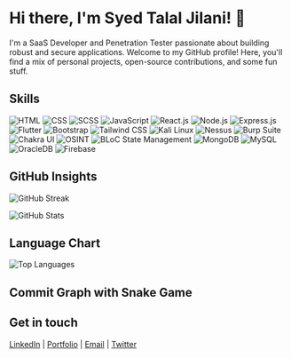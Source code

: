# Hi there, I'm Syed Talal Jilani! 👋



I'm a SaaS Developer and Penetration Tester passionate about building robust and secure applications. Welcome to my GitHub profile! Here, you'll find a mix of personal projects, open-source contributions, and some fun stuff.

## Skills

![HTML](https://img.shields.io/badge/HTML-E34F26?style=for-the-badge&logo=html5&logoColor=white)
![CSS](https://img.shields.io/badge/CSS-1572B6?style=for-the-badge&logo=css3&logoColor=white)
![SCSS](https://img.shields.io/badge/SCSS-CC6699?style=for-the-badge&logo=sass&logoColor=white)
![JavaScript](https://img.shields.io/badge/JavaScript-F7DF1E?style=for-the-badge&logo=javascript&logoColor=black)
![React.js](https://img.shields.io/badge/React.js-61DAFB?style=for-the-badge&logo=react&logoColor=black)
![Node.js](https://img.shields.io/badge/Node.js-339933?style=for-the-badge&logo=node.js&logoColor=white)
![Express.js](https://img.shields.io/badge/Express.js-000000?style=for-the-badge&logo=express&logoColor=white)
![Flutter](https://img.shields.io/badge/Flutter-02569B?style=for-the-badge&logo=flutter&logoColor=white)
![Bootstrap](https://img.shields.io/badge/Bootstrap-7952B3?style=for-the-badge&logo=bootstrap&logoColor=white)
![Tailwind CSS](https://img.shields.io/badge/Tailwind_CSS-38B2AC?style=for-the-badge&logo=tailwind-css&logoColor=white)
![Kali Linux](https://img.shields.io/badge/Kali_Linux-557C94?style=for-the-badge&logo=linux&logoColor=white)
![Nessus](https://img.shields.io/badge/Nessus-209CEE?style=for-the-badge&logo=nessus&logoColor=white)
![Burp Suite](https://img.shields.io/badge/Burp_Suite-FF6347?style=for-the-badge&logo=burp-suite&logoColor=white)
![Chakra UI](https://img.shields.io/badge/Chakra_UI-319795?style=for-the-badge&logo=chakra-ui&logoColor=white)
![OSINT](https://img.shields.io/badge/OSINT-7F58A3?style=for-the-badge&logo=osint&logoColor=white)
![BLoC State Management](https://img.shields.io/badge/BLoC_State_Management-2B7D97?style=for-the-badge&logo=bloc&logoColor=white)
![MongoDB](https://img.shields.io/badge/MongoDB-47A248?style=for-the-badge&logo=mongodb&logoColor=white)
![MySQL](https://img.shields.io/badge/MySQL-4479A1?style=for-the-badge&logo=mysql&logoColor=white)
![OracleDB](https://img.shields.io/badge/OracleDB-F80000?style=for-the-badge&logo=oracle&logoColor=white)
![Firebase](https://img.shields.io/badge/Firebase-FFCA28?style=for-the-badge&logo=firebase&logoColor=black)

## GitHub Insights

![GitHub Streak](https://github-readme-streak-stats.herokuapp.com/?user=syedtalaljilani&theme=dark)

![GitHub Stats](https://github-readme-stats.vercel.app/api?username=syedtalaljilani&show_icons=true&theme=dark&count_private=true)

## Language Chart

![Top Languages](https://github-readme-stats.vercel.app/api/top-langs/?username=syedtalaljilani&theme=dark)

## Commit Graph with Snake Game

<!-- Insert the code or link to your commit graph with Snake Game here -->
## Get in touch

<!-- Your Contact Links -->
[LinkedIn](https://www.linkedin.com/in/your-linkedin-username/) | [Portfolio](https://your-portfolio-link) | [Email](mailto:youremail@example.com) | [Twitter](https://twitter.com/your-twitter-username)
